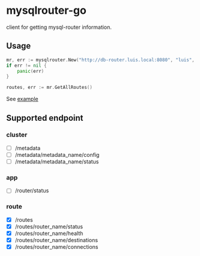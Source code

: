 mysqlrouter-go
==============
client for getting mysql-router information.

Usage
-----
```go
mr, err := mysqlrouter.New("http://db-router.luis.local:8080", "luis", "luis")
if err != nil {
    panic(err)
}

routes, err := mr.GetAllRoutes()
```

See [example](example/main.go)

Supported endpoint
-------------------
### cluster
- [ ] /metadata
- [ ] /metadata/metadata_name/config
- [ ] /metadata/metadata_name/status

### app
- [ ] /router/status

### route
- [x] /routes
- [x] /routes/router_name/status
- [x] /routes/router_name/health
- [x] /routes/router_name/destinations
- [x] /routes/router_name/connections
